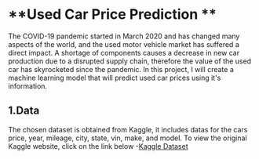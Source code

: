 # **Used Car Price Prediction **
The COVID-19 pandemic started in March 2020 and has changed many aspects of the world, and the used motor vehicle market has suffered a direct impact. A shortage of components causes a decrease in new car production due to a disrupted supply chain, therefore the value of the used car has skyrocketed since the pandemic. In this project, I will create a machine learning model that will predict used car prices using it's information.
## 1.Data
The chosen dataset is obtained from Kaggle, it includes datas for the cars price, year, mileage, city, state, vin, make, and model. To view the original Kaggle website, click on the link below
-[Kaggle Dataset](https://www.kaggle.com/datasets/harikrishnareddyb/used-car-price-predictions?select=true_car_listings.csv)
##